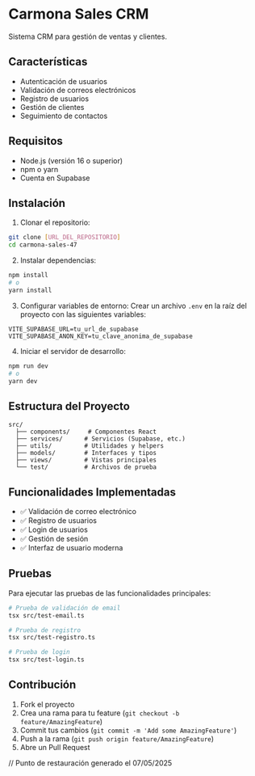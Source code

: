 # Carmona Sales CRM

Sistema CRM para gestión de ventas y clientes.

## Características

- Autenticación de usuarios
- Validación de correos electrónicos
- Registro de usuarios
- Gestión de clientes
- Seguimiento de contactos

## Requisitos

- Node.js (versión 16 o superior)
- npm o yarn
- Cuenta en Supabase

## Instalación

1. Clonar el repositorio:
```bash
git clone [URL_DEL_REPOSITORIO]
cd carmona-sales-47
```

2. Instalar dependencias:
```bash
npm install
# o
yarn install
```

3. Configurar variables de entorno:
Crear un archivo `.env` en la raíz del proyecto con las siguientes variables:
```
VITE_SUPABASE_URL=tu_url_de_supabase
VITE_SUPABASE_ANON_KEY=tu_clave_anonima_de_supabase
```

4. Iniciar el servidor de desarrollo:
```bash
npm run dev
# o
yarn dev
```

## Estructura del Proyecto

```
src/
  ├── components/     # Componentes React
  ├── services/      # Servicios (Supabase, etc.)
  ├── utils/         # Utilidades y helpers
  ├── models/        # Interfaces y tipos
  ├── views/         # Vistas principales
  └── test/          # Archivos de prueba
```

## Funcionalidades Implementadas

- ✅ Validación de correo electrónico
- ✅ Registro de usuarios
- ✅ Login de usuarios
- ✅ Gestión de sesión
- ✅ Interfaz de usuario moderna

## Pruebas

Para ejecutar las pruebas de las funcionalidades principales:

```bash
# Prueba de validación de email
tsx src/test-email.ts

# Prueba de registro
tsx src/test-registro.ts

# Prueba de login
tsx src/test-login.ts
```

## Contribución

1. Fork el proyecto
2. Crea una rama para tu feature (`git checkout -b feature/AmazingFeature`)
3. Commit tus cambios (`git commit -m 'Add some AmazingFeature'`)
4. Push a la rama (`git push origin feature/AmazingFeature`)
5. Abre un Pull Request

// Punto de restauración generado el 07/05/2025

